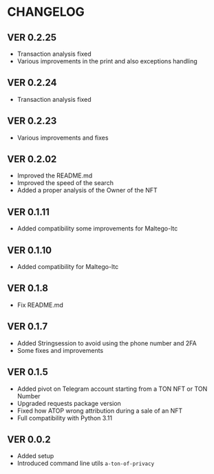 # CHANGELOG
## VER 0.2.25
- Transaction analysis fixed
- Various improvements in the print and also exceptions handling

## VER 0.2.24
- Transaction analysis fixed 

## VER 0.2.23
- Various improvements and fixes

## VER 0.2.02
- Improved the README.md
- Improved the speed of the search
- Added a proper analysis of the Owner of the NFT

## VER 0.1.11
- Added compatibility some improvements for Maltego-ltc

## VER 0.1.10
- Added compatibility for Maltego-ltc

## VER 0.1.8
- Fix README.md

## VER 0.1.7
- Added Stringsession to avoid using the phone number and 2FA
- Some fixes and improvements

## VER 0.1.5
- Added pivot on Telegram account starting from a TON NFT or TON Number
- Upgraded requests package version
- Fixed how ATOP wrong attribution during a sale of an NFT 
- Full compatibility with Python 3.11

## VER 0.0.2
- Added setup
- Introduced command line utils `a-ton-of-privacy`